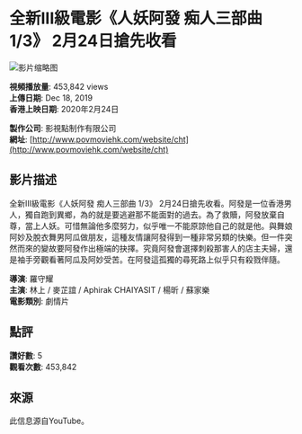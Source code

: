 # 全新III級電影《人妖阿發 痴人三部曲 1/3》 2月24日搶先收看

![影片缩略图](https://yt3.ggpht.com/ytc/AIdro_meRpjtmHLpU3zhsPSjtkkR2UefiD0oqtpDtV3n_EO0aw=s48-c-k-c0x00ffffff-no-rj)

**視頻播放量**: 453,842 views  
**上傳日期**: Dec 18, 2019  
**香港上映日期**: 2020年2月24日  

**製作公司**: 影視點制作有限公司  
**網址**: [http://www.povmoviehk.com/website/cht](http://www.povmoviehk.com/website/cht)

## 影片描述

全新III級電影《人妖阿發 痴人三部曲 1/3》 2月24日搶先收看。阿發是一位香港男人，獨自跑到異鄉，為的就是要逃避那不能面對的過去。為了救贖，阿發放棄自尊，當上人妖。可惜無論他多麼努力，似乎唯一不能原諒他自己的就是他。與舞娘阿妙及脫衣舞男阿瓜做朋友，這種友情讓阿發得到一種非常另類的快樂。但一件突然而來的變故要阿發作出極端的抉擇。究竟阿發會選擇刺殺那害人的店主夫婦，還是袖手旁觀看著阿瓜及阿妙受苦。在阿發這孤獨的尋死路上似乎只有殺戮伴隨。

**導演**: 羅守耀  
**主演**: 林上 / 麥芷誼 / Aphirak CHAIYASIT / 楊昕 / 蘇家樂  
**電影類別**: 劇情片  

## 點評

**讚好數**: 5  
**觀看次數**: 453,842  

## 來源
此信息源自YouTube。